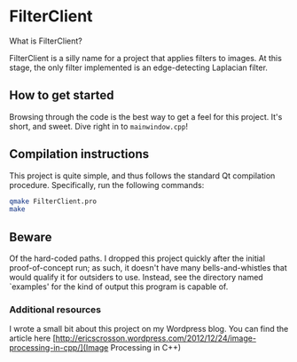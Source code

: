 # FilterClient

What is FilterClient?

FilterClient is a silly name for a project that applies filters to
images. At this stage, the only filter implemented is an
edge-detecting Laplacian filter.

## How to get started

Browsing through the code is the best way to get a feel for this
project. It's short, and sweet. Dive right in to `mainwindow.cpp`!

## Compilation instructions

This project is quite simple, and thus follows the standard Qt
compilation procedure. Specifically, run the following commands:

```bash
qmake FilterClient.pro
make
```

## Beware

Of the hard-coded paths. I dropped this project quickly after the
initial proof-of-concept run; as such, it doesn't have many
bells-and-whistles that would qualify it for outsiders to
use. Instead, see the directory named `examples' for the kind of
output this program is capable of.

### Additional resources

I wrote a small bit about this project on my Wordpress blog. You can
find the article here
[http://ericscrosson.wordpress.com/2012/12/24/image-processing-in-cpp/](Image Processing in C++)
